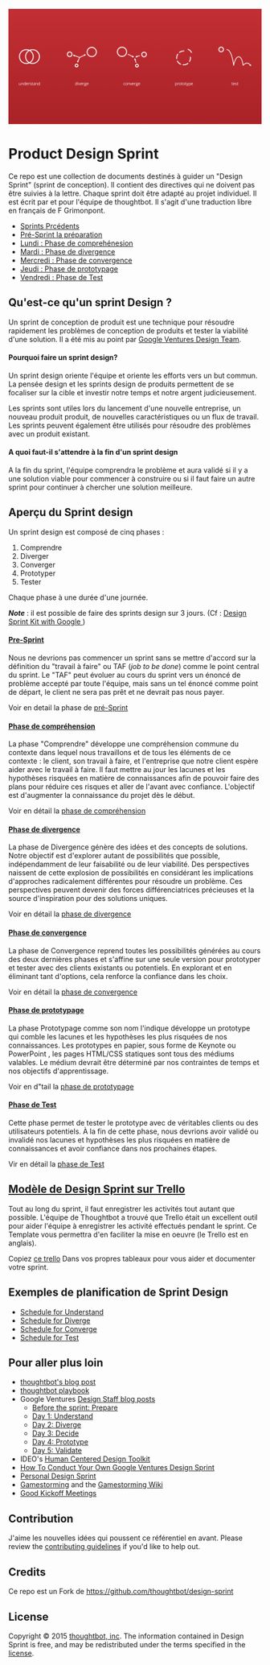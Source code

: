 ![Design Sprint Phases](/images/phases.png?raw=true "Design Sprint Phases")

# Product Design Sprint

Ce repo est une collection de documents destinés à guider un "Design Sprint" (sprint de conception). Il contient des directives qui ne doivent pas être suivies à la lettre. Chaque sprint doit être adapté au projet individuel. Il est écrit par et pour l'équipe de thoughtbot. Il s'agit d'une traduction libre en français de F Grimonpont.

* [Sprints Prcédents](Previous-Sprints)
* [Pré-Sprint la préparation](0-Pre-Sprint)
* [Lundi : Phase de comprehénesion](1-Understand)
* [Mardi : Phase de divergence](2-Diverge)
* [Mercredi : Phase de convergence](3-Converge)
* [Jeudi : Phase de prototypage](4-Prototype)
* [Vendredi : Phase de Test](5-Test)

## Qu'est-ce qu'un sprint Design ?

Un sprint de conception de produit est une technique pour
résoudre rapidement les problèmes de conception de produits
et tester la viabilité d'une solution.
Il a été mis au point par
[Google Ventures Design
Team](http://www.designstaff.org/articles/product-design-sprint-2012-10-02.html).

#### Pourquoi faire un sprint design?

Un sprint design oriente l'équipe et oriente les efforts vers un but commun.
La pensée design et les sprints design de produits permettent de se focaliser sur la cible et investir notre temps et notre argent judicieusement.

Les sprints sont utiles lors du lancement d'une nouvelle entreprise, un nouveau produit produit, de nouvelles caractéristiques  ou un flux de travail.
Les sprints peuvent également être utilisés pour résoudre des problèmes avec un produit existant.



#### A quoi faut-il s'attendre à la fin d'un sprint design 

A la fin du sprint, l'équipe comprendra le problème et aura validé si il y a  une solution viable pour commencer à construire ou si il faut faire un autre sprint pour continuer à chercher une solution meilleure.


## Aperçu du Sprint design

Un sprint design est composé de cinq phases : 

 1. Comprendre 
 2. Diverger
 3. Converger
 4. Prototyper
 5. Tester


Chaque phase à une durée d'une journée.

***Note*** : il est possible de faire des sprints design sur 3 jours. (Cf : [Design Sprint Kit with Google ](https://designsprintkit.withgoogle.com/introduction/overview ))

#### [Pre-Sprint](0-Pre-Sprint)

Nous ne devrions pas commencer un sprint sans se mettre d'accord sur la définition du "travail à faire" ou TAF (*job to be done*) comme le point central du sprint.
Le "TAF" peut évoluer au cours du sprint vers un énoncé de problème accepté par toute l'équipe, mais sans un tel énoncé comme point de départ, le client ne sera pas prêt et ne devrait pas nous payer.

Voir en detail la phase de [pré-Sprint](0-Pre-Sprint)


#### [Phase de compréhension](1-Understand)

La phase "Comprendre" développe une compréhension commune du contexte dans lequel nous travaillons et de tous les éléments de ce contexte :
le client,
son travail à faire,
et l'entreprise que notre client espère aider avec le travail à faire.
Il faut mettre au jour les lacunes et les hypothèses risquées en matière de connaissances afin de pouvoir faire des plans pour réduire ces risques et aller de l'avant avec confiance. L'objectif est d'augmenter la connaissance du projet dès le début.

Voir en détail la [phase de compréhension](1-Understand)


#### [Phase de divergence ](2-Diverge)

La phase de Divergence génère des idées et des concepts de solutions.
Notre objectif est d'explorer autant de possibilités que possible, indépendamment de leur faisabilité ou de leur viabilité.
Des perspectives naissent de cette explosion de possibilités en considérant les implications d'approches radicalement différentes pour résoudre un problème.
Ces perspectives peuvent devenir des forces différenciatrices précieuses et la source d'inspiration pour des solutions uniques.

Voir en détail la [phase de divergence ](2-Diverge)

#### [Phase de convergence](3-Converge)

La phase de Convergence reprend toutes les possibilités générées au cours des deux dernières phases et s'affine sur une seule version pour prototyper et tester avec des clients existants ou potentiels.
En explorant et en éliminant tant d'options, cela renforce la confiance dans les choix.

Voir en détail la  [phase de convergence](3-Converge)

#### [Phase de prototypage](4-Prototype)

La phase Prototypage comme son nom l'indique développe un prototype qui comble les lacunes et les hypothèses les plus risquées de nos connaissances. 
Les prototypes en papier, sous forme de Keynote ou PowerPoint , les pages HTML/CSS statiques sont tous des médiums valables.
Le médium devrait être déterminé par nos contraintes de temps et nos objectifs d'apprentissage.

Voir en d"tail la [phase de prototypage](4-Prototype)

#### [Phase de Test](5-Test)

Cette phase permet de tester le prototype avec de véritables clients ou des utilisateurs potentiels.
À la fin de cette phase, nous devrions avoir validé ou invalidé nos lacunes et hypothèses les plus risquées en matière de connaissances et avoir confiance dans nos prochaines étapes.

Vir en détail la [phase de Test](5-Test)


## [Modèle de Design Sprint sur Trello](https://trello.com/b/1X6St5Wb/product-design-sprint)

Tout au long du sprint, il faut enregistrer les activités tout autant que possible.
L'équipe de Thoughtbot a trouvé que Trello était un excellent outil pour aider l'équipe à enregistrer les activité effectués pendant le sprint. Ce Template vous  permettra d'en faciliter la mise en oeuvre (le Trello est en anglais).

Copiez [ce trello](https://trello.com/b/1X6St5Wb/product-design-sprint)
Dans vos propres tableaux pour vous aider et documenter votre sprint.


## Exemples de planification de Sprint Design

* [Schedule for Understand](1-Understand/Schedule.md)
* [Schedule for Diverge](2-Diverge/Schedule.md)
* [Schedule for Converge](3-Converge/Schedule.md)
* [Schedule for Test](5-Test/Schedule.md)

## Pour aller plus loin

* [thoughtbot's blog post](http://robots.thoughtbot.com/the-product-design-sprint)
* [thoughtbot playbook](https://thoughtbot.com/playbook/product-design-sprint/introduction)
* Google Ventures [Design Staff blog posts](http://www.designstaff.org/articles/product-design-sprint-2012-10-02.html)
  * [Before the sprint: Prepare](http://www.designstaff.org/articles/product-design-sprint-2-2012-10-09.html)
  * [Day 1: Understand](http://www.designstaff.org/articles/product-design-sprint-day-1-understand-2012-10-16.html)
  * [Day 2: Diverge](http://www.designstaff.org/articles/product-design-sprint-day-2-diverge-2012-10-26.html)
  * [Day 3: Decide](http://www.designstaff.org/articles/product-design-sprint-day-3-decide-2012-11-20.html)
  * [Day 4: Prototype](http://www.designstaff.org/articles/product-design-sprint-day-4-prototype-2013-01-07.html)
  * [Day 5: Validate](http://www.designstaff.org/articles/product-design-sprint-day-5-validate-2013-03-07.html)
* IDEO's [Human Centered Design Toolkit](http://www.ideo.com/work/human-centered-design-toolkit/)
* [How To Conduct Your Own Google Ventures Design Sprint](http://www.fastcodesign.com/1672887/how-to-conduct-your-own-google-design-sprint)
* [Personal Design Sprint](http://franciscortez.com/design-sprint/)
* [Gamestorming](http://www.amazon.com/Gamestorming-Playbook-Innovators-Rulebreakers-Changemakers/dp/0596804172) and the [Gamestorming Wiki](http://www.gamestorming.com/the-wiki/)
* [Good Kickoff Meetings](http://goodkickoffmeetings.com/)

## Contribution

J'aime les nouvelles idées qui poussent ce référentiel en avant.
 Please review the [contributing guidelines](CONTRIBUTING.md) if you'd like to help out.

## Credits

Ce repo est un Fork de https://github.com/thoughtbot/design-sprint

## License

Copyright © 2015 [thoughtbot, inc](http://thoughtbot.com).
The information contained in Design Sprint is free,
and may be redistributed under the terms specified in the
[license](LICENSE.md).
<!--stackedit_data:
eyJoaXN0b3J5IjpbMTM4NTUyMjEzLDI5MzExMDc0XX0=
-->